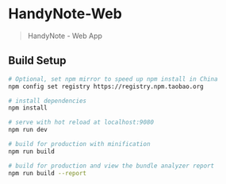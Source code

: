 # HandyNote-Web

> HandyNote - Web App

## Build Setup

``` bash
# Optional, set npm mirror to speed up npm install in China
npm config set registry https://registry.npm.taobao.org

# install dependencies
npm install

# serve with hot reload at localhost:9080
npm run dev

# build for production with minification
npm run build

# build for production and view the bundle analyzer report
npm run build --report
```
